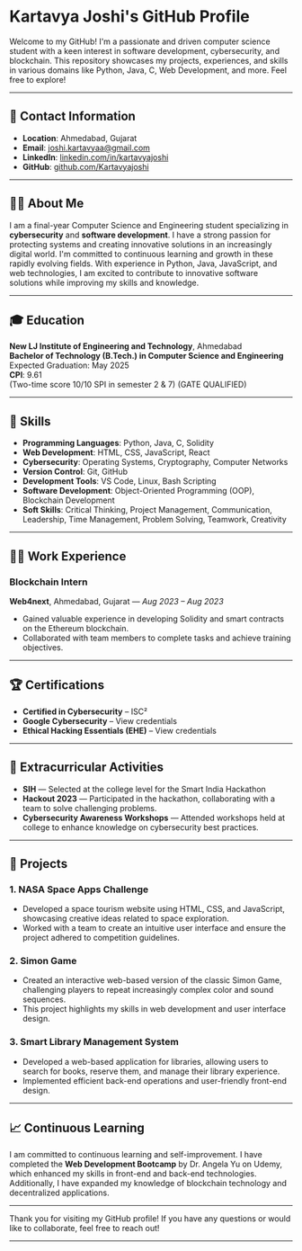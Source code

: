 # Kartavya Joshi's GitHub Profile

Welcome to my GitHub! I'm a passionate and driven computer science student with a keen interest in software development, cybersecurity, and blockchain. This repository showcases my projects, experiences, and skills in various domains like Python, Java, C, Web Development, and more. Feel free to explore!

---

## 📍 **Contact Information**

- **Location**: Ahmedabad, Gujarat
- **Email**: [joshi.kartavyaa@gmail.com](mailto:joshi.kartavyaa@gmail.com)
- **LinkedIn**: [linkedin.com/in/kartavyajoshi](https://www.linkedin.com/in/kartavyajoshi)
- **GitHub**: [github.com/Kartavyajoshi](https://github.com/Kartavyajoshi)

---

## 🧑‍💻 **About Me**

I am a final-year Computer Science and Engineering student specializing in **cybersecurity** and **software development**. I have a strong passion for protecting systems and creating innovative solutions in an increasingly digital world. I'm committed to continuous learning and growth in these rapidly evolving fields. With experience in Python, Java, JavaScript, and web technologies, I am excited to contribute to innovative software solutions while improving my skills and knowledge.

---

## 🎓 **Education**

**New LJ Institute of Engineering and Technology**, Ahmedabad  
**Bachelor of Technology (B.Tech.) in Computer Science and Engineering**  
Expected Graduation: May 2025  
**CPI**: 9.61  
(Two-time score 10/10 SPI in semester 2 & 7)
(GATE QUALIFIED)

---

## 🔧 **Skills**

- **Programming Languages**: Python, Java, C, Solidity  
- **Web Development**: HTML, CSS, JavaScript, React  
- **Cybersecurity**: Operating Systems, Cryptography, Computer Networks  
- **Version Control**: Git, GitHub  
- **Development Tools**: VS Code, Linux, Bash Scripting  
- **Software Development**: Object-Oriented Programming (OOP), Blockchain Development  
- **Soft Skills**: Critical Thinking, Project Management, Communication, Leadership, Time Management, Problem Solving, Teamwork, Creativity

---

## 🧑‍🏫 **Work Experience**

### Blockchain Intern  
**Web4next**, Ahmedabad, Gujarat — *Aug 2023 – Aug 2023*  
- Gained valuable experience in developing Solidity and smart contracts on the Ethereum blockchain.  
- Collaborated with team members to complete tasks and achieve training objectives.

---

## 🏆 **Certifications**

- **Certified in Cybersecurity** – ISC²  
- **Google Cybersecurity** – View credentials  
- **Ethical Hacking Essentials (EHE)** – View credentials

---

## 🎯 **Extracurricular Activities**

- **SIH** — Selected at the college level for the Smart India Hackathon  
- **Hackout 2023** — Participated in the hackathon, collaborating with a team to solve challenging problems.  
- **Cybersecurity Awareness Workshops** — Attended workshops held at college to enhance knowledge on cybersecurity best practices.

---

## 💼 **Projects**

### 1. **NASA Space Apps Challenge**
- Developed a space tourism website using HTML, CSS, and JavaScript, showcasing creative ideas related to space exploration.
- Worked with a team to create an intuitive user interface and ensure the project adhered to competition guidelines.

### 2. **Simon Game**
- Created an interactive web-based version of the classic Simon Game, challenging players to repeat increasingly complex color and sound sequences.
- This project highlights my skills in web development and user interface design.

### 3. **Smart Library Management System**
- Developed a web-based application for libraries, allowing users to search for books, reserve them, and manage their library experience.
- Implemented efficient back-end operations and user-friendly front-end design.

---

## 📈 **Continuous Learning**

I am committed to continuous learning and self-improvement. I have completed the **Web Development Bootcamp** by Dr. Angela Yu on Udemy, which enhanced my skills in front-end and back-end technologies. Additionally, I have expanded my knowledge of blockchain technology and decentralized applications.

---



Thank you for visiting my GitHub profile! If you have any questions or would like to collaborate, feel free to reach out!

---
